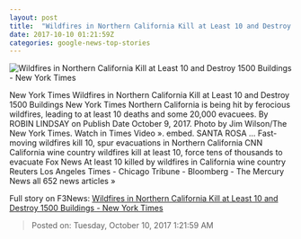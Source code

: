 ```yaml
---
layout: post
title:  "Wildfires in Northern California Kill at Least 10 and Destroy 1500 Buildings - New York Times"
date: 2017-10-10 01:21:59Z
categories: google-news-top-stories
---
```


![Wildfires in Northern California Kill at Least 10 and Destroy 1500 Buildings - New York Times](https://static01.nyt.com/images/2017/10/09/us/10xp-fires-slide-GSEJ/10xp-fires-slide-GSEJ-facebookJumbo.jpg)

New York Times Wildfires in Northern California Kill at Least 10 and Destroy 1500 Buildings New York Times Northern California is being hit by ferocious wildfires, leading to at least 10 deaths and some 20,000 evacuees. By ROBIN LINDSAY on Publish Date October 9, 2017. Photo by Jim Wilson/The New York Times. Watch in Times Video ». embed. SANTA ROSA ... Fast-moving wildfires kill 10, spur evacuations in Northern California CNN California wine country wildfires kill at least 10, force tens of thousands to evacuate Fox News At least 10 killed by wildfires in California wine country Reuters Los Angeles Times - Chicago Tribune - Bloomberg - The Mercury News all 652 news articles »


Full story on F3News: [Wildfires in Northern California Kill at Least 10 and Destroy 1500 Buildings - New York Times](http://www.f3nws.com/n/RHfnNB)

> Posted on: Tuesday, October 10, 2017 1:21:59 AM
